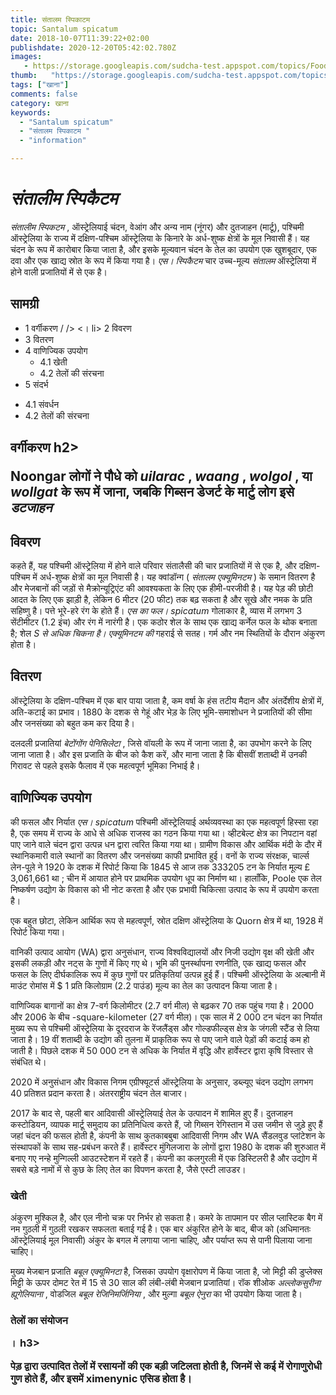 ```yaml
---
title: संतालम स्पिकाटम 
topic: Santalum spicatum
date: 2018-10-07T11:39:22+02:00
publishdate: 2020-12-20T05:42:02.780Z
images: 
   - https://storage.googleapis.com/sudcha-test.appspot.com/topics/Food/santalum_spicatum/1.jpeg
thumb:   "https://storage.googleapis.com/sudcha-test.appspot.com/topics/Food/santalum_spicatum/thumb.jpeg"
tags: ["खाना"]
comments: false
category: खाना
keywords: 
  - "Santalum spicatum"
  - "संतालम स्पिकाटम "
  - "information"

---
```

<h1> <i> संतालीम स्पिकैटम </i> </h1> <p> </p> <p> </p> <p> <i> संतालीम स्पिकटम </i>, ऑस्ट्रेलियाई चंदन, वेआंग और अन्य नाम (नूंगर) और दुतजाहन (मार्टू), पश्चिमी ऑस्ट्रेलिया के राज्य में दक्षिण-पश्चिम ऑस्ट्रेलिया के किनारे के अर्ध-शुष्क क्षेत्रों के मूल निवासी हैं। यह चंदन के रूप में कारोबार किया जाता है, और इसके मूल्यवान चंदन के तेल का उपयोग एक खुशबूदार, एक दवा और एक खाद्य स्रोत के रूप में किया गया है। <I> एस। स्पिकैटम </i> चार उच्च-मूल्य <i> संतालम </i> ऑस्ट्रेलिया में होने वाली प्रजातियों में से एक है। </p> <h2> सामग्री </h2> <ul> <li> 1 वर्गीकरण / /> <। li> 2 विवरण </li> <li> 3 वितरण </li> <li> 4 वाणिज्यिक उपयोग <ul> <li> 4.1 खेती </li> <li> 4.2 तेलों की संरचना </li> </ul> </li> <li> 5 संदर्भ </li> </ul> <ul> <li> 4.1 संवर्धन </li> <li> 4.2 तेलों की संरचना </li> </ul> <h2> वर्गीकरण h2> <p> Noongar लोगों ने पौधे को <i> uilarac </i>, <i> waang </i>, <i> wolgol </i>, या <i> wollgat </i> के रूप में जाना, जबकि गिब्सन डेजर्ट के मार्टु लोग इसे <i> डटजाहन </i> </p> <h2> विवरण </h2> <p> कहते हैं, यह पश्चिमी ऑस्ट्रेलिया में होने वाले परिवार संतालैसी की चार प्रजातियों में से एक है, और दक्षिण-पश्चिम में अर्ध-शुष्क क्षेत्रों का मूल निवासी है। यह क्वांडॉन्ग (<i> संतालम एक्यूमिनटम </i>) के समान वितरण है और मेजबानों की जड़ों से मैक्रोन्यूट्रिएंट की आवश्यकता के लिए एक हीमी-परजीवी है। यह पेड़ की छोटी आदत के लिए एक झाड़ी है, लेकिन 6 मीटर (20 फीट) तक बढ़ सकता है और सूखे और नमक के प्रति सहिष्णु है। पत्ते भूरे-हरे रंग के होते हैं। <I> एस का फल। spicatum </i> गोलाकार है, व्यास में लगभग 3 सेंटीमीटर (1.2 इंच) और रंग में नारंगी है। एक कठोर शेल के साथ एक खाद्य कर्नेल फल के थोक बनाता है; शेल <i> S से अधिक चिकना है। एक्यूमिनटम की </i> गहराई से सतह। गर्म और नम स्थितियों के दौरान अंकुरण होता है। </p> <h2> वितरण </h2> <p> ऑस्ट्रेलिया के दक्षिण-पश्चिम में एक बार पाया जाता है, कम वर्षा के हंस तटीय मैदान और अंतर्देशीय क्षेत्रों में, अति-कटाई का प्रभाव। 1880 के दशक से गेहूं और भेड़ के लिए भूमि-समाशोधन ने प्रजातियों की सीमा और जनसंख्या को बहुत कम कर दिया है। </p> <p> दलदली प्रजातियां <i> बेटोंगोंग पेनिसिलेटा </i>, जिसे वॉयली के रूप में जाना जाता है, का उपभोग करने के लिए जाना जाता है। और इस प्रजाति के बीज को कैश करें, और माना जाता है कि बीसवीं शताब्दी में उनकी गिरावट से पहले इसके फैलाव में एक महत्वपूर्ण भूमिका निभाई है। </p> <h2> वाणिज्यिक उपयोग </h2> <p> की फसल और निर्यात <i> एस। spicatum </i> पश्चिमी ऑस्ट्रेलियाई अर्थव्यवस्था का एक महत्वपूर्ण हिस्सा रहा है, एक समय में राज्य के आधे से अधिक राजस्व का गठन किया गया था। व्हीटबेल्ट क्षेत्र का निपटान वहां पाए जाने वाले चंदन द्वारा उत्पन्न धन द्वारा त्वरित किया गया था। ग्रामीण विकास और आर्थिक मंदी के दौर में स्थानिकमारी वाले स्थानों का वितरण और जनसंख्या काफी प्रभावित हुई। वनों के राज्य संरक्षक, चार्ल्स लेन-पूले ने 1920 के दशक में रिपोर्ट किया कि 1845 से आज तक 333205 टन के निर्यात मूल्य £ 3,061,661 था ; चीन में आयात होने पर प्राथमिक उपयोग धूप का निर्माण था। हालाँकि, Poole एक तेल निष्कर्षण उद्योग के विकास को भी नोट करता है और एक प्रभावी चिकित्सा उत्पाद के रूप में उपयोग करता है। </p> <p> एक बहुत छोटा, लेकिन आर्थिक रूप से महत्वपूर्ण, स्रोत दक्षिण ऑस्ट्रेलिया के Quorn क्षेत्र में था, 1928 में रिपोर्ट किया गया। </p> <p> वानिकी उत्पाद आयोग (WA) द्वारा अनुसंधान, राज्य विश्वविद्यालयों और निजी उद्योग वृक्ष की खेती और इसकी लकड़ी और नट्स के गुणों में किए गए थे। भूमि की पुनर्स्थापना रणनीति, एक खाद्य फसल और फसल के लिए दीर्घकालिक रूप में कुछ गुणों पर प्रतिकृतियां उत्पन्न हुई हैं। पश्चिमी ऑस्ट्रेलिया के अल्बानी में माउंट रोमांस में $ 1 प्रति किलोग्राम (2.2 पाउंड) मूल्य का तेल का उत्पादन किया जाता है। </p> <p> वाणिज्यिक बागानों का क्षेत्र 7-वर्ग किलोमीटर (2.7 वर्ग मील) से बढ़कर 70 तक पहुंच गया है। 2000 और 2006 के बीच -square-kilometer (27 वर्ग मील)। एक साल में 2 000 टन चंदन का निर्यात मुख्य रूप से पश्चिमी ऑस्ट्रेलिया के दूरदराज के रेंजलैंड्स और गोल्डफील्ड्स क्षेत्र के जंगली स्टैंड से लिया जाता है। 19 वीं शताब्दी के उद्योग की तुलना में प्राकृतिक रूप से पाए जाने वाले पेड़ों की कटाई कम हो जाती है। पिछले दशक में 50 000 टन से अधिक के निर्यात में वृद्धि और हार्वेस्टर द्वारा कृषि विस्तार से संबंधित थे। </p> <p> 2020 में अनुसंधान और विकास निगम एग्रीफ्यूटर्स ऑस्ट्रेलिया के अनुसार, डब्ल्यूए चंदन उद्योग लगभग 40 प्रतिशत प्रदान करता है। अंतरराष्ट्रीय चंदन तेल बाजार। </p> <p> 2017 के बाद से, पहली बार आदिवासी ऑस्ट्रेलियाई तेल के उत्पादन में शामिल हुए हैं। दुतजाहन कस्टोडियन, व्यापक मार्टू समुदाय का प्रतिनिधित्व करते हैं, जो गिब्सन रेगिस्तान में उस जमीन से जुड़े हुए हैं जहां चंदन की फसल होती है, कंपनी के साथ कुतकाबबुबा आदिवासी निगम और WA सैंडलवुड प्लांटेशन के संस्थापकों के साथ सह-प्रबंधन करते हैं। हार्वेस्टर मुंगिलजारा के लोगों द्वारा 1980 के दशक की शुरुआत में बनाए गए नन्हे मुन्गिल्ली आउटस्टेशन में रहते हैं। कंपनी का कलगुरली में एक डिस्टिलरी है और उद्योग में सबसे बड़े नामों में से कुछ के लिए तेल का विपणन करता है, जैसे एस्टी लाउडर। </p> <h3> खेती </h3> <p> अंकुरण मुश्किल है, और एल नीनो चक्र पर निर्भर हो सकता है। कमरे के तापमान पर सील प्लास्टिक बैग में नम गुठली में गुठली रखकर सफलता बताई गई है। एक बार अंकुरित होने के बाद, बीज को (अधिमानतः ऑस्ट्रेलियाई मूल निवासी) अंकुर के बगल में लगाया जाना चाहिए, और पर्याप्त रूप से पानी पिलाया जाना चाहिए। </p> <p> मुख्य मेजबान प्रजाति <i> बबूल एक्यूमिनटा </i> है, जिसका उपयोग वृक्षारोपण में किया जाता है, जो मिट्टी की डुप्लेक्स मिट्टी के ऊपर दोमट रेत में 15 से 30 साल की लंबी-लंबी मेजबान प्रजातियां। रॉक शीओक <i> अल्लोकसुरीना ह्यूगेलियाना </i>, वोडजिल <i> बबूल रेजिनिमर्जिनिया </i>, और मुल्गा <i> बबूल ऐनुरा </i> का भी उपयोग किया जाता है। </p> <h3> तेलों का संयोजन </p>। h3> <p> पेड़ द्वारा उत्पादित तेलों में रसायनों की एक बड़ी जटिलता होती है, जिनमें से कई में रोगाणुरोधी गुण होते हैं, और इसमें ximenynic एसिड होता है। </p> 
